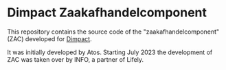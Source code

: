 # Dimpact Zaakafhandelcomponent

This repository contains the source code of the "zaakafhandelcomponent" (ZAC) developed for [Dimpact](https://www.dimpact.nl/).

It was initially developed by Atos. Starting July 2023 the development of ZAC was taken over by INFO, a partner of Lifely.


